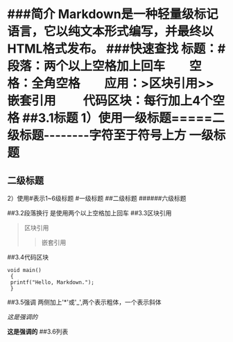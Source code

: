 ###简介
Markdown是一种轻量级标记语言，它以纯文本形式编写，并最终以HTML格式发布。
###快速查找
**标题**：\#　　**段落**：两个以上空格加上回车　　**空格**：全角空格　　**应用**：\>区块引用\>>嵌套引用　　
**代码区块**：每行加上4个空格
##3.1标题
1）使用一级标题\=====二级标题--------字符至于符号上方
一级标题
=========
二级标题
---------
2）使用#表示1~6级标题
#一级标题
##二级标题
######六级标题

##3.2段落换行
是使用两个以上空格加上回车
##3.3区块引用
> 区块引用
>> 嵌套引用

##3.4代码区块

    void main()
     {
     printf("Hello, Markdown.");
     }
##3.5强调
两侧加上'*'或'_',两个表示粗体，一个表示斜体
    
*这是强调的*

__这是强调的__
##3.6列表

  




     
                       

